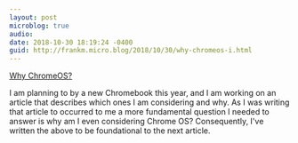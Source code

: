 ```yaml
---
layout: post
microblog: true
audio: 
date: 2018-10-30 18:19:24 -0400
guid: http://frankm.micro.blog/2018/10/30/why-chromeos-i.html
---
```

[Why ChromeOS?](https://writing.frankmcpherson.net/computers/2018/10/30/why-chromeos.html)

I am planning to by a new Chromebook this year, and I am working on an article that describes which ones I am considering and why. As I was writing that article to occurred to me a more fundamental question I needed to answer is why am I even considering Chrome OS? Consequently, I've written the above to be foundational to the next article. 
